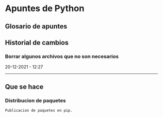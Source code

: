 # Apuntes de Python

## Glosario de apuntes

## Historial de cambios

### Borrar algunos archivos que no son necesarios

20-12-2021 - 12:27

---

## Que se hace

### Distribucion de paquetes

    Publicacion de paquetes en pip.
